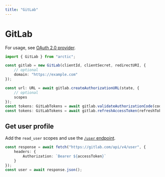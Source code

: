 ```yaml
---
title: "GitLab"
---
```


# GitLab

For usage, see [OAuth 2.0 provider](/guides/oauth2).

```ts
import { GitLab } from "arctic";

const gitlab = new GitLab(clientId, clientSecret, redirectURI, {
	// optional
	domain: "https://example.com"
});
```

```ts
const url: URL = await gitlab.createAuthorizationURL(state, {
	// optional
	scopes
});
const tokens: GitLabTokens = await gitlab.validateAuthorizationCode(code);
const tokens: GitLabTokens = await gitlab.refreshAccessToken(refreshToken);
```

## Get user profile

Add the `read_user` scopes and use the [`/user` endpoint](https://docs.gitlab.com/ee/api/users.html#list-current-user).

```ts
const response = await fetch("https://gitlab.com/api/v4/user", {
	headers: {
		Authorization: `Bearer ${accessToken}`
	}
});
const user = await response.json();
```
